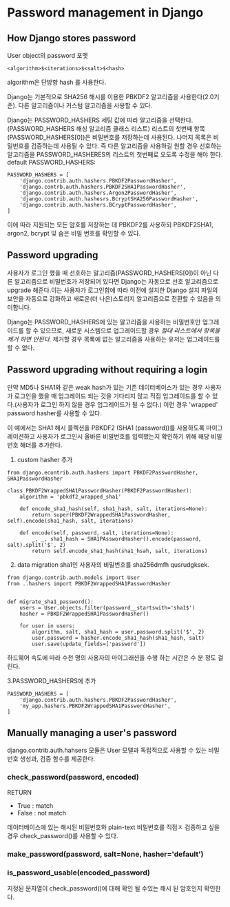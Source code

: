# Password management in Django

## How Django stores password

User object의 password 포멧

```
<algorithm>$<iterations>$<salt>$<hash>
```
algorithm은 단방향 hash 를 사용한다.

Django는 기본적으로 SHA256 해시를 이용한 PBKDF2 알고리즘을 사용한다(2.0기준). 다른 알고리즘이나 커스텀 알고리즘을 사용할 수 있다.

Django는 PASSWORD_HASHERS 세팅 값에 따라 알고리즘을 선택한다.
(PASSWORD_HASHERS 해싱 알고리즘 클래스 리스트)
리스트의 첫번째 항목(PASSWORD_HASHERS[0])은 비밀번호를 저장하는데 사용된다. 나머지 목록은 비밀번호를 검증하는데 사용될 수 있다. 즉 다른 알고리즘을 사용하길 원할 경우 선호하는 알고리즘을 PASSWORD_HASHERES의 리스트의 첫번째로 오도록 수정을 해야 한다.
default PASSWORD_HASHERS:

```
PASSWORD_HASHERS = [
    'django.contrib.auth.hashers.PBKDF2PasswordHasher',
    'django.contrb.auth.hashers.PBKDF2SHA1PasswordHasher',
    'django.contrib.auth.hashers.Argon2PasswordHasher',
    'django.contrib.auth.hashesrs.BcryptSHA256PasswordHasher',
    'django.contrib.auth.hashers.BCryptPasswordHasher',
]
```
이에 따라 지원되는 모든 암호를 저장하는 데 PBKDF2를 사용하되 PBKDF2SHA1, argon2, bcrypt 및 숨은 비밀 번호를 확인할 수 있다.

## Password upgrading
사용자가 로그인 했을 때 선호하는 알고리즘(PASSWORD_HASHERS[0])이 아닌 다른 알고리즘으로 비밀번호가 저장되어 있다면 Django는 자동으로 선호 알고리즘으로 upgrade 해준다.이는 사용자가 로그인함에 따라 이전에 설치한 Django 설치 파일의 보안을 자동으로 강화하고 새로운(더 나은)스토리지 알고리즘으로 전환할 수 있음을 의미합니다.

Django는 PASSWORD_HASHERS에 있는 알고리즘을 사용하는 비밀번호만  업그레이드를 할 수 있으므로, 새로운 시스템으로 업그레이드할 경우 *절대 리스트에서 항목을 제거 하면 안된다.* 제거할 경우 목록에 없는 알고리즘을 사용하는 유저는 업그레이드를 할 수 없다. 

## Password upgrading without requiring a login
만약 MD5나 SHA1와 같은 weak hash가 있는 기존 데이터베이스가 있는 경우 사용자가 로그인을 했을 때 업그레이드 되는 것을 기다리지 않고 직접 업그레이드를 할 수 있다.(사용자가 로그인 하지 않을 경우 업그레이드가 될 수 없다.) 이런 경우 'wrapped' password hasher를 사용할 수 있다.

이 예에서는 SHA1 해시 콜렉션을 PBKDF2 (SHA1 (password))를 사용하도록 마이그레이션하고 사용자가 로그인시 올바른 비밀번호를 입력했는지 확인하기 위해 해당 비밀번호 해더를 추가한다.

1. custom hasher 추가

```
from django.econtrib.auth.hashers import PBKDF2PasswordHasher, SHA1PasswordHasher

class PBKDF2WrappedSHA1PasswordHasher(PBKDF2PasswordHasher):
    algorithm = 'pbkdf2_wrapped_sha1'

    def encode_sha1_hash(self, sha1_hash, salt, iterations=None):
        return super(PBKDF2WrappedSHA1PasswordHasher, self).encode(sha1_hash, salt, iterations)
    
    def encode(self, password, salt, iterations=None):
        _, _, sha1_hash = SHA1PAsswordHasher().encode(password, salt).split('$', 2)
        return self.encode_sha1_hash(sha1_hsah, salt, iterations)
```


2. data migration 
sha1인 사용자의 비밀번호를 sha256dmfh qusrudgksek.

```
from django.contrib.auth.models import User
from ..hashers import PBKDF2WrappedSHA1PasswordHasher


def migrate_sha1_password():
    users = User.objects.filter(password__startswith='sha1$')
    hasher = PBKDF2WrappedSHA1PasswordHasher()

    for user in users:
        algorithm, salt, sha1_hash = user.password.split('$', 2)
        user.password = hasher.encode_sha1_hash(sha1_hash, salt)
        user.save(update_fields=['password'])

```
하드웨어 속도에 따라 수천 명의 사용자의 마이그래션을 수행 하는 시간은 수 분 정도 걸린다.

3.PASSWORD_HASHERS에 추가
```
PASSWORD_HASHERS = [
    'django.contrib.auth.hashers.PBKDF2PasswordHasher',
    'my_app.hashers.PBKDF2WrappedSHA1PasswordHasher',
]
```

## Manually managing a user's password

django.contrib.auth.hahsers 모듈은 User 모델과 독립적으로 사용할 수 있는 비밀번호 생성과, 검증 함수를 제공한다. 

### check_password(password, encoded)

RETURN
- True : match
- False : not match

데이터베이스에 있는 해시된 비밀번호와 plain-text 비밀번호를 직접ㅈ 검증하고 싶을 경우 check_password()를 사용할 수 있다.


### make_password(password, salt=None, hasher='default')

### is_password_usable(encoded_password)
지정된 문자열이 check_password()에 대해 확인 될 수있는 해시 된 암호인지 확인한다.



